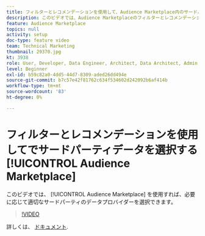 ```yaml
---
title: フィルターとレコメンデーションを使用して、Audience Marketplace内のサードパーティデータを選択する
description: このビデオでは、Audience Marketplaceのフィルターとレコメンデーションのオプションについて説明し、必要に応じて適切なサードパーティのデータプロバイダーを選択するのに役立ちます。
feature: Audience Marketplace
topics: null
activity: setup
doc-type: feature video
team: Technical Marketing
thumbnail: 29370.jpg
kt: 3938
role: User, Developer, Data Engineer, Architect, Data Architect, Admin, Leader
level: Beginner
exl-id: b59c82a0-4dd5-44d7-8309-aded26dd494e
source-git-commit: b7c57e42f81762c634f534602d242092b6af414b
workflow-type: tm+mt
source-wordcount: '83'
ht-degree: 0%

---
```


# フィルターとレコメンデーションを使用してでサードパーティデータを選択する [!UICONTROL Audience Marketplace]

このビデオでは、 [!UICONTROL Audience Marketplace] を使用すれば、必要に応じて適切なサードパーティのデータプロバイダーを選択できます。

>[!VIDEO](https://video.tv.adobe.com/v/29370/?quality=12)

詳しくは、 [ドキュメント](https://experienceleague.adobe.com/docs/audience-manager/user-guide/features/audience-marketplace/audience-marketplace-for-data-buyers/marketplace-data-buyers.html).
